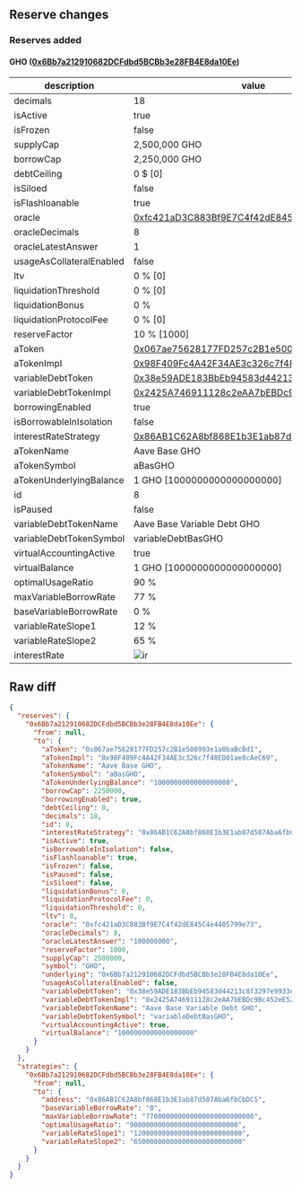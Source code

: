 ## Reserve changes

### Reserves added

#### GHO ([0x6Bb7a212910682DCFdbd5BCBb3e28FB4E8da10Ee](https://basescan.org/address/0x6Bb7a212910682DCFdbd5BCBb3e28FB4E8da10Ee))

| description | value |
| --- | --- |
| decimals | 18 |
| isActive | true |
| isFrozen | false |
| supplyCap | 2,500,000 GHO |
| borrowCap | 2,250,000 GHO |
| debtCeiling | 0 $ [0] |
| isSiloed | false |
| isFlashloanable | true |
| oracle | [0xfc421aD3C883Bf9E7C4f42dE845C4e4405799e73](https://basescan.org/address/0xfc421aD3C883Bf9E7C4f42dE845C4e4405799e73) |
| oracleDecimals | 8 |
| oracleLatestAnswer | 1 |
| usageAsCollateralEnabled | false |
| ltv | 0 % [0] |
| liquidationThreshold | 0 % [0] |
| liquidationBonus | 0 % |
| liquidationProtocolFee | 0 % [0] |
| reserveFactor | 10 % [1000] |
| aToken | [0x067ae75628177FD257c2B1e500993e1a0baBcBd1](https://basescan.org/address/0x067ae75628177FD257c2B1e500993e1a0baBcBd1) |
| aTokenImpl | [0x98F409Fc4A42F34AE3c326c7f48ED01ae8cAeC69](https://basescan.org/address/0x98F409Fc4A42F34AE3c326c7f48ED01ae8cAeC69) |
| variableDebtToken | [0x38e59ADE183BbEb94583d44213c8f3297e9933e9](https://basescan.org/address/0x38e59ADE183BbEb94583d44213c8f3297e9933e9) |
| variableDebtTokenImpl | [0x2425A746911128c2eAA7bEBDc9Bc452eE52208a1](https://basescan.org/address/0x2425A746911128c2eAA7bEBDc9Bc452eE52208a1) |
| borrowingEnabled | true |
| isBorrowableInIsolation | false |
| interestRateStrategy | [0x86AB1C62A8bf868E1b3E1ab87d587Aba6fbCbDC5](https://basescan.org/address/0x86AB1C62A8bf868E1b3E1ab87d587Aba6fbCbDC5) |
| aTokenName | Aave Base GHO |
| aTokenSymbol | aBasGHO |
| aTokenUnderlyingBalance | 1 GHO [1000000000000000000] |
| id | 8 |
| isPaused | false |
| variableDebtTokenName | Aave Base Variable Debt GHO |
| variableDebtTokenSymbol | variableDebtBasGHO |
| virtualAccountingActive | true |
| virtualBalance | 1 GHO [1000000000000000000] |
| optimalUsageRatio | 90 % |
| maxVariableBorrowRate | 77 % |
| baseVariableBorrowRate | 0 % |
| variableRateSlope1 | 12 % |
| variableRateSlope2 | 65 % |
| interestRate | ![ir](https://dash.onaave.com/api/static?variableRateSlope1=120000000000000000000000000&variableRateSlope2=650000000000000000000000000&optimalUsageRatio=900000000000000000000000000&baseVariableBorrowRate=0&maxVariableBorrowRate=770000000000000000000000000) |


## Raw diff

```json
{
  "reserves": {
    "0x6Bb7a212910682DCFdbd5BCBb3e28FB4E8da10Ee": {
      "from": null,
      "to": {
        "aToken": "0x067ae75628177FD257c2B1e500993e1a0baBcBd1",
        "aTokenImpl": "0x98F409Fc4A42F34AE3c326c7f48ED01ae8cAeC69",
        "aTokenName": "Aave Base GHO",
        "aTokenSymbol": "aBasGHO",
        "aTokenUnderlyingBalance": "1000000000000000000",
        "borrowCap": 2250000,
        "borrowingEnabled": true,
        "debtCeiling": 0,
        "decimals": 18,
        "id": 8,
        "interestRateStrategy": "0x86AB1C62A8bf868E1b3E1ab87d587Aba6fbCbDC5",
        "isActive": true,
        "isBorrowableInIsolation": false,
        "isFlashloanable": true,
        "isFrozen": false,
        "isPaused": false,
        "isSiloed": false,
        "liquidationBonus": 0,
        "liquidationProtocolFee": 0,
        "liquidationThreshold": 0,
        "ltv": 0,
        "oracle": "0xfc421aD3C883Bf9E7C4f42dE845C4e4405799e73",
        "oracleDecimals": 8,
        "oracleLatestAnswer": "100000000",
        "reserveFactor": 1000,
        "supplyCap": 2500000,
        "symbol": "GHO",
        "underlying": "0x6Bb7a212910682DCFdbd5BCBb3e28FB4E8da10Ee",
        "usageAsCollateralEnabled": false,
        "variableDebtToken": "0x38e59ADE183BbEb94583d44213c8f3297e9933e9",
        "variableDebtTokenImpl": "0x2425A746911128c2eAA7bEBDc9Bc452eE52208a1",
        "variableDebtTokenName": "Aave Base Variable Debt GHO",
        "variableDebtTokenSymbol": "variableDebtBasGHO",
        "virtualAccountingActive": true,
        "virtualBalance": "1000000000000000000"
      }
    }
  },
  "strategies": {
    "0x6Bb7a212910682DCFdbd5BCBb3e28FB4E8da10Ee": {
      "from": null,
      "to": {
        "address": "0x86AB1C62A8bf868E1b3E1ab87d587Aba6fbCbDC5",
        "baseVariableBorrowRate": "0",
        "maxVariableBorrowRate": "770000000000000000000000000",
        "optimalUsageRatio": "900000000000000000000000000",
        "variableRateSlope1": "120000000000000000000000000",
        "variableRateSlope2": "650000000000000000000000000"
      }
    }
  }
}
```